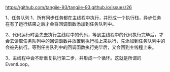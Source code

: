 
https://github.com/tangjie-93/tangjie-93.github.io/issues/26


1、任务队列
1、所有同步任务都在主线程中执行，并形成一个执行栈，异步任务在有了运行结果之后才会将回调函数添加到任务队列中。

2、代码运行时会先去执行主线程中的代码，等到主线程中的代码执行完毕后，才会去读取任务队列中的回调函数并放置到执行栈上来执行，先添加到任务队列中的会被先执行。等到任务队列中的回调函数执行完毕后，又会回到主线程上来。

3、主线程中会不断重复执行第二步，并形成一个循环。这就是所谓的EventLoop。